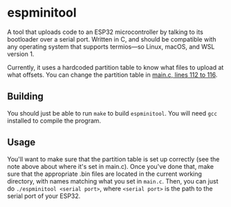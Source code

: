 # espminitool
A tool that uploads code to an ESP32 microcontroller by talking to its bootloader over a serial port. Written in C, and should be compatible with any operating system that supports termios&mdash;so Linux, macOS, and WSL version 1.

Currently, it uses a hardcoded partition table to know what files to upload at what offsets. You can change the partition table in [main.c, lines 112 to 116](https://github.com/thatoddmailbox/espminitool/blob/master/main.c#L112-L116).

## Building
You should just be able to run `make` to build `espminitool`. You will need `gcc` installed to compile the program.

## Usage
You'll want to make sure that the partition table is set up correctly (see the note above about where it's set in main.c). Once you've done that, make sure that the appropriate .bin files are located in the current working directory, with names matching what you set in `main.c`. Then, you can just do `./espminitool <serial port>`, where `<serial port>` is the path to the serial port of your ESP32.